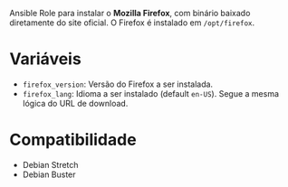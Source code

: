 Ansible Role para instalar o **Mozilla Firefox**, com binário baixado
diretamente do site oficial. O Firefox é instalado em `/opt/firefox`.

# Variáveis

- `firefox_version`: Versão do Firefox a ser instalada.
- `firefox_lang`: Idioma a ser instalado (default `en-US`). Segue a mesma
  lógica do URL de download.

# Compatibilidade

- Debian Stretch
- Debian Buster
